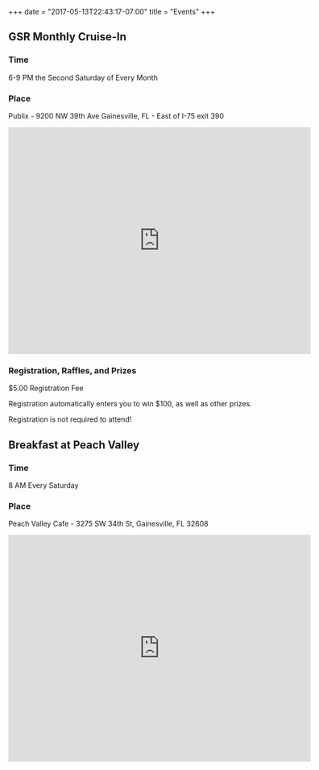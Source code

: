 +++
date = "2017-05-13T22:43:17-07:00"
title = "Events"
+++

## GSR Monthly Cruise-In
### Time
6-9 PM the Second Saturday of Every Month

### Place
Publix - 9200 NW 39th Ave Gainesville, FL - East of I-75 exit 390

<div class="google-maps">
<iframe
	src="https://www.google.com/maps/embed?pb=!1m18!1m12!1m3!1d3465.965622728983!2d-82.4424573849536!3d29.691776342101285!2m3!1f0!2f0!3f0!3m2!1i1024!2i768!4f13.1!3m3!1m2!1s0x88e8bba2fa21d621%3A0x9c9b78a791afc90b!2s9200+NW+39th+Ave%2C+Gainesville%2C+FL+32606!5e0!3m2!1sen!2sus!4v1494779921033"
	width="600"
	height="450"
	frameborder="0"
	style="border:0"
	allowfullscreen
>
</iframe>
</div>

### Registration, Raffles, and Prizes
$5.00 Registration Fee

Registration automatically enters you to win $100, as well as other prizes.

Registration is not required to attend!

## Breakfast at Peach Valley
### Time
8 AM Every Saturday

### Place
Peach Valley Cafe - 3275 SW 34th St, Gainesville, FL 32608
<div class="google-maps">
<iframe
	src="https://www.google.com/maps/embed?pb=!1m18!1m12!1m3!1d3468.283151707993!2d-82.37340208495499!3d29.624518345242187!2m3!1f0!2f0!3f0!3m2!1i1024!2i768!4f13.1!3m3!1m2!1s0x88e8a3239fe66331%3A0xb88acead0f44cc6!2sPeach+Valley+Cafe!5e0!3m2!1sen!2sus!4v1494780652232"
	width="600"
	height="450"
	frameborder="0"
	style="border:0"
	allowfullscreen
>
</iframe>
</div>
